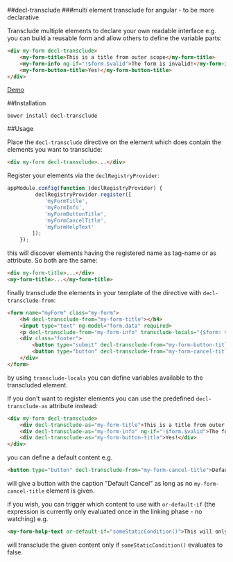 ##decl-transclude
###multi element transclude for angular - to be more declarative

Transclude multiple elements to declare your own readable interface e.g. you can build a reusable form and
allow others to define the variable parts:

````html
<div my-form decl-transclude>
    <my-form-title>This is a title from outer scope</my-form-title>
    <my-form-info ng-if="!$form.$valid">The form is invalid!</my-form-info>
    <my-form-button-title>Yes!</my-form-button-title>
</div>
````
[Demo](http://plnkr.co/edit/4OFSjpeGsuFA6t0wPbPP?p=preview)

##Installation
````
bower install decl-transclude
````

##Usage

Place the `decl-transclude` directive on the element which does contain the elements you want to transclude:

````html
<div my-form decl-transclude>...</div>
````

Register your elements via the `declRegistryProvider`:
````javascript
appModule.config(function (declRegistryProvider) {
         declRegistryProvider.register([
            'myFormTitle',
            'myFormInfo',
            'myFormButtonTitle',
            'myFormCancelTitle',
            'myFormHelpText'
        ]);
    });
````
this will discover elements having the registered name as tag-name or as attribute. So both are the same:

````html
<div my-form-title>...</div>
<my-form-title>...</my-form-title>
````

finally transclude the elements in your template of the directive with `decl-transclude-from`:

````html
<form name="myForm" class="my-form">
    <h4 decl-transclude-from="my-form-title"></h4>
    <input type="text" ng-model="form.data" required>
    <p decl-transclude-from="my-form-info" transclude-locals="{$form: myForm}"></p>
    <div class="footer">
        <button type="submit" decl-transclude-from="my-form-button-title"></button>
        <button type="button" decl-transclude-from="my-form-cancel-title">Default Cancel</button>
    </div>
</form>
````
by using `transclude-locals` you can define variables available to the transcluded element.

If you don't want to register elements you can use the predefined `decl-transclude-as` attribute instead:

````html
<div my-form decl-transclude>
    <div decl-transclude-as="my-form-title">This is a title from outer scope</div>
    <div decl-transclude-as="my-form-info" ng-if="!$form.$valid">The form is invalid!</div>
    <div decl-transclude-as="my-form-button-title">Yes!</div>
</div>
````

you can define a default content e.g.
````html
<button type="button" decl-transclude-from="my-form-cancel-title">Default Cancel</button>
````
will give a button with the caption "Default Cancel" as long as no `my-form-cancel-title` element is given.

if you wish, you can trigger which content to use with `or-default-if` (the expression is currently only evaluated once in the linking phase - no watching) e.g.
````html
<my-form-help-text or-default-if="someStaticCondition()">This will only show when someStaticCondition() is false</my-form-help-text>
````
will transclude the given content only if `someStaticCondition()` evaluates to false.